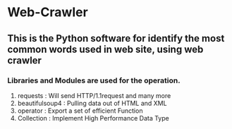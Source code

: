 # Web-Crawler
## This is the Python software for identify the most common words used in web site, using web crawler

### Libraries and Modules are used for the operation.
1. requests : Will send HTTP/1.1request and many more
2. beautifulsoup4 : Pulling data out of HTML and XML
3. operator : Export a set of efficient Function
4. Collection : Implement High Performance Data Type
